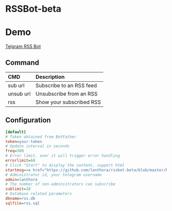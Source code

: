 # RSSBot-beta

# Demo

[Telgram RSS Bot](https://t.me/BRSSBot)

## Command

|CMD|Description|
|:-|:-|
|sub url|Subscribe to an RSS feed|
|unsub url|Unsubscribe from an RSS|
|rss|Show your subscribed RSS|

## Configuration

```ini
[default]
# Token obtained from BotFather
token=your-token
# Update interval in seconds
freq=300
# Error limit, over it will trigger error handling
errorlimit=60
# Click "Start" to display the content, support html
startmsg=<a href="https://github.com/lanthora/rssbot-beta/blob/master/README.md">README</a>
# Administrator id, your telegram username
admin=lanthora
# The number of non-administrators can subscribe
sublimit=10
# Database related parameters
dbname=rss.db
sqlfile=rss.sql
```
